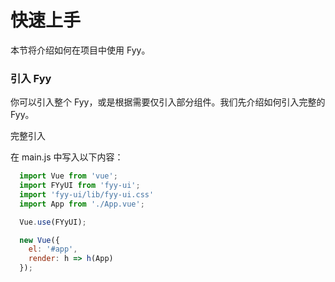 # 快速上手
本节将介绍如何在项目中使用 Fyy。

### 引入 Fyy
你可以引入整个 Fyy，或是根据需要仅引入部分组件。我们先介绍如何引入完整的 Fyy。

完整引入

在 main.js 中写入以下内容：
```js
  import Vue from 'vue';
  import FYyUI from 'fyy-ui';
  import 'fyy-ui/lib/fyy-ui.css'
  import App from './App.vue';

  Vue.use(FYyUI);

  new Vue({
    el: '#app',
    render: h => h(App)
  });
```